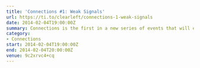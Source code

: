 ```yaml
---
title: 'Connections #1: Weak Signals'
url: https://ti.to/clearleft/connections-1-weak-signals
date: 2014-02-04T19:00:00Z
summary: Connections is the first in a new series of events that will explore the edges of design, technology and science.
category:
- Connections
start: 2014-02-04T19:00:00Z
end: 2014-02-04T20:00:00Z
venue: 9c2xrvc4+cq
---
```

